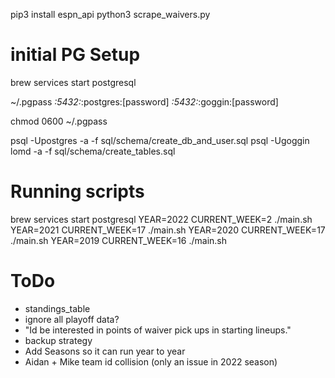 pip3 install espn_api
python3 scrape_waivers.py

# initial PG Setup
brew services start postgresql

~/.pgpass
*:5432:*:postgres:[password]
*:5432:*:goggin:[password]

chmod 0600 ~/.pgpass

psql -Upostgres -a -f sql/schema/create_db_and_user.sql
psql -Ugoggin lomd -a -f sql/schema/create_tables.sql

# Running scripts
brew services start postgresql
YEAR=2022 CURRENT_WEEK=2 ./main.sh
YEAR=2021 CURRENT_WEEK=17 ./main.sh
YEAR=2020 CURRENT_WEEK=17 ./main.sh
YEAR=2019 CURRENT_WEEK=16 ./main.sh


# ToDo
- standings_table
- ignore all playoff data?
- "Id be interested in points of waiver pick ups in starting lineups."
- backup strategy
- Add Seasons so it can run year to year
- Aidan + Mike team id collision (only an issue in 2022 season)
